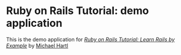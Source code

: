 # Ruby on Rails Tutorial: demo application

This is the demo application for
[*Ruby on Rails Tutorial: Learn Rails by Example*](http://railstutorial.org/)
by [Michael Hartl](http://michaelhartl.com/)
